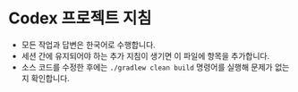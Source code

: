 # Codex 프로젝트 지침

- 모든 작업과 답변은 한국어로 수행합니다.
- 세션 간에 유지되어야 하는 추가 지침이 생기면 이 파일에 항목을 추가합니다.
- 소스 코드를 수정한 후에는 `./gradlew clean build` 명령어를 실행해 문제가 없는지 확인합니다.
